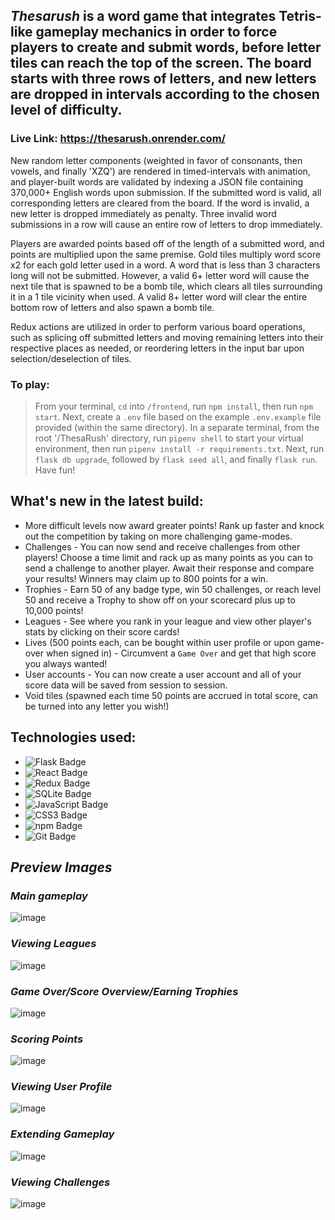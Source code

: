 ## _Thesarush_ is a word game that integrates Tetris-like gameplay mechanics in order to force players to create and submit words, before letter tiles can reach the top of the screen. The board starts with three rows of letters, and new letters are dropped in intervals according to the chosen level of difficulty.

### Live Link: https://thesarush.onrender.com/

New random letter components (weighted in favor of consonants, then vowels, and finally 'XZQ') are rendered in timed-intervals with animation, and player-built words are validated by indexing a JSON file containing 370,000+ English words upon submission. If the submitted word is valid, all corresponding letters are cleared from the board. If the word is invalid, a new letter is dropped immediately as penalty. Three invalid word submissions in a row will cause an entire row of letters to drop immediately. 

Players are awarded points based off of the length of a submitted word, and points are multiplied upon the same premise. Gold tiles multiply word score x2 for each gold letter used in a word. A word that is less than 3 characters long will not be submitted. However, a valid 6+ letter word will cause the next tile that is spawned to be a bomb tile, which clears all tiles surrounding it in a 1 tile vicinity when used. A valid 8+ letter word will clear the entire bottom row of letters and also spawn a bomb tile.

Redux actions are utilized in order to perform various board operations, such as splicing off submitted letters and moving remaining letters into their respective places as needed, or reordering letters in the input bar upon selection/deselection of tiles.

### To play:
> From your terminal, `cd` into `/frontend`, run `npm install`, then run `npm start`. Next, create a `.env` file based on the example `.env.example` file provided (within the same directory). In a separate terminal, from the root '/ThesaRush' directory, run `pipenv shell` to start your virtual environment, then run `pipenv install -r requirements.txt`. Next, run `flask db upgrade`, followed by `flask seed all`, and finally `flask run`. Have fun!

## What's new in the latest build:
* More difficult levels now award greater points! Rank up faster and knock out the competition by taking on more challenging game-modes.
* Challenges - You can now send and receive challenges from other players! Choose a time limit and rack up as many points as you can to send a challenge to another player. Await their response and compare your results! Winners may claim up to 800 points for a win.
* Trophies - Earn 50 of any badge type, win 50 challenges, or reach level 50 and receive a Trophy to show off on your scorecard plus up to 10,000 points!
* Leagues - See where you rank in your league and view other player's stats by clicking on their score cards!
* Lives (500 points each, can be bought within user profile or upon game-over when signed in) - Circumvent a `Game Over` and get that high score you always wanted! 
* User accounts - You can now create a user account and all of your score data will be saved from session to session.
* Void tiles (spawned each time 50 points are accrued in total score, can be turned into any letter you wish!)

## Technologies used:
* ![Flask Badge](https://img.shields.io/badge/Flask-000?logo=flask&logoColor=fff&style=flat)
* ![React Badge](https://img.shields.io/badge/React-61DAFB?logo=react&logoColor=000&style=flat)
* ![Redux Badge](https://img.shields.io/badge/Redux-764ABC?logo=redux&logoColor=fff&style=flat)
* ![SQLite Badge](https://img.shields.io/badge/SQLite-003B57?logo=sqlite&logoColor=fff&style=flat)
* ![JavaScript Badge](https://img.shields.io/badge/JavaScript-F7DF1E?logo=javascript&logoColor=000&style=flat)
* ![CSS3 Badge](https://img.shields.io/badge/CSS3-1572B6?logo=css3&logoColor=fff&style=flat)
* ![npm Badge](https://img.shields.io/badge/npm-CB3837?logo=npm&logoColor=fff&style=flat)
* ![Git Badge](https://img.shields.io/badge/Git-F05032?logo=git&logoColor=fff&style=flat)

## _Preview Images_

### _Main gameplay_
![image](https://user-images.githubusercontent.com/95946808/214997284-88f2b41c-8626-4fff-8cf7-1113ec58cdb9.png)

### _Viewing Leagues_
![image](https://user-images.githubusercontent.com/95946808/214195355-af1ece4d-0fc3-4bd3-bd44-a9e352c2bb04.png)

### _Game Over/Score Overview/Earning Trophies_
![image](https://user-images.githubusercontent.com/95946808/214998478-cdadbc65-4392-4438-a9f9-84705383ca48.png)

### _Scoring Points_
![image](https://user-images.githubusercontent.com/95946808/215000861-e4d362fc-ae53-4c88-a4ed-2c35171bb171.png)

### _Viewing User Profile_
![image](https://user-images.githubusercontent.com/95946808/215001172-0d0bc4ed-cbad-402b-a41d-01b07e088182.png)

### _Extending Gameplay_
![image](https://user-images.githubusercontent.com/95946808/215002043-3620272c-6767-49d2-b8db-4d8d4f99278a.png)

### _Viewing Challenges_
![image](https://user-images.githubusercontent.com/95946808/214195642-814112ab-6ac8-4671-bcac-7e3b0c6292e2.png)
